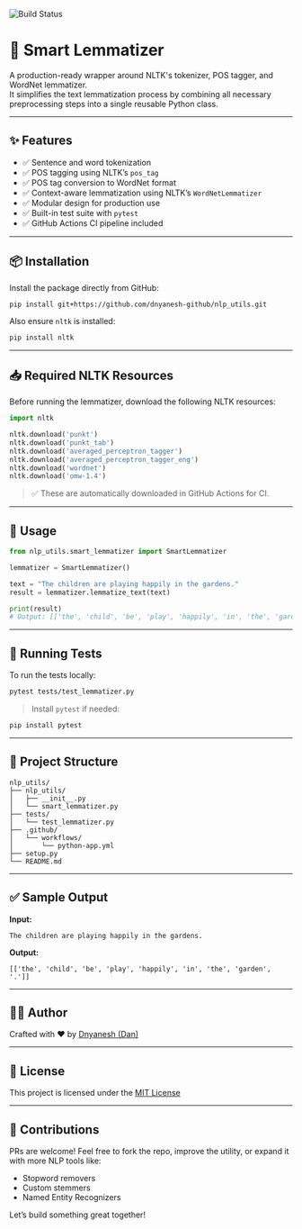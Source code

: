 ![Build Status](https://github.com/dnyanesh-github/nlp_utils/actions/workflows/python-app.yml/badge.svg)

# 🚀 Smart Lemmatizer

A production-ready wrapper around NLTK's tokenizer, POS tagger, and WordNet lemmatizer.  
It simplifies the text lemmatization process by combining all necessary preprocessing steps into a single reusable Python class.

---

## ✨ Features

- ✅ Sentence and word tokenization  
- ✅ POS tagging using NLTK’s `pos_tag`  
- ✅ POS tag conversion to WordNet format  
- ✅ Context-aware lemmatization using NLTK’s `WordNetLemmatizer`  
- ✅ Modular design for production use  
- ✅ Built-in test suite with `pytest`  
- ✅ GitHub Actions CI pipeline included  

---

## 📦 Installation

Install the package directly from GitHub:

```bash
pip install git+https://github.com/dnyanesh-github/nlp_utils.git
```

Also ensure `nltk` is installed:

```bash
pip install nltk
```

---

## 📥 Required NLTK Resources

Before running the lemmatizer, download the following NLTK resources:

```python
import nltk

nltk.download('punkt')
nltk.download('punkt_tab')
nltk.download('averaged_perceptron_tagger')
nltk.download('averaged_perceptron_tagger_eng')
nltk.download('wordnet')
nltk.download('omw-1.4')
```

> ✅ These are automatically downloaded in GitHub Actions for CI.

---

## 🧠 Usage

```python
from nlp_utils.smart_lemmatizer import SmartLemmatizer

lemmatizer = SmartLemmatizer()

text = "The children are playing happily in the gardens."
result = lemmatizer.lemmatize_text(text)

print(result)
# Output: [['the', 'child', 'be', 'play', 'happily', 'in', 'the', 'garden', '.']]
```

---

## 🧪 Running Tests

To run the tests locally:

```bash
pytest tests/test_lemmatizer.py
```

> Install `pytest` if needed:
```bash
pip install pytest
```

---

## 📁 Project Structure

```
nlp_utils/
├── nlp_utils/
│   ├── __init__.py
│   └── smart_lemmatizer.py
├── tests/
│   └── test_lemmatizer.py
├── .github/
│   └── workflows/
│       └── python-app.yml
├── setup.py
└── README.md
```

---

## ✅ Sample Output

**Input:**
```
The children are playing happily in the gardens.
```

**Output:**
```
[['the', 'child', 'be', 'play', 'happily', 'in', 'the', 'garden', '.']]
```

---

## 👨‍💻 Author

Crafted with ❤️ by [Dnyanesh (Dan)](https://github.com/dnyanesh-github)

---

## 🪪 License

This project is licensed under the [MIT License](LICENSE)

---

## 🙌 Contributions

PRs are welcome! Feel free to fork the repo, improve the utility, or expand it with more NLP tools like:

- Stopword removers  
- Custom stemmers  
- Named Entity Recognizers  

Let’s build something great together!
